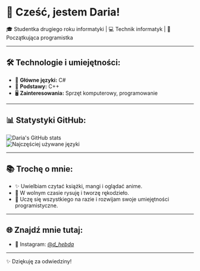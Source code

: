 # 👋 Cześć, jestem Daria!  
🎓 Studentka drugiego roku informatyki | 💻 Technik informatyk | 🌱 Początkująca programistka  

---

## 🛠️ Technologie i umiejętności:  
- 🌟 **Główne języki:** C#  
- 📘 **Podstawy:** C++  
- 🖥️ **Zainteresowania:** Sprzęt komputerowy, programowanie  

---

## 📊 Statystyki GitHub:  
![Daria's GitHub stats](https://github-readme-stats.vercel.app/api?username=Venatrix02&show_icons=true&theme=blueberry)  
![Najczęściej używane języki](https://github-readme-stats.vercel.app/api/top-langs/?username=Venatrix02&layout=compact&theme=blueberry)  

---

## 📚 Trochę o mnie:  
- ✨ Uwielbiam czytać książki, mangi i oglądać anime.  
- 🎨 W wolnym czasie rysuję i tworzę rękodzieło.  
- 🌱 Uczę się wszystkiego na razie i rozwijam swoje umiejętności programistyczne.  

---

## 🌐 Znajdź mnie tutaj:  
- 📸 Instagram: [@_d_hebda_](https://www.instagram.com/_d_hebda_/)  

---

✨ Dziękuję za odwiedziny!  
